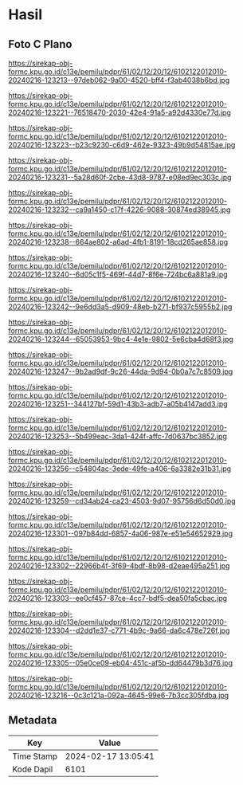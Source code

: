 # Hasil

## Foto C Plano

https://sirekap-obj-formc.kpu.go.id/c13e/pemilu/pdpr/61/02/12/20/12/6102122012010-20240216-123213--97deb062-9a00-4520-bff4-f3ab4038b6bd.jpg

https://sirekap-obj-formc.kpu.go.id/c13e/pemilu/pdpr/61/02/12/20/12/6102122012010-20240216-123221--76518470-2030-42e4-91a5-a92d4330e77d.jpg

https://sirekap-obj-formc.kpu.go.id/c13e/pemilu/pdpr/61/02/12/20/12/6102122012010-20240216-123223--b23c9230-c6d9-462e-9323-49b9d54815ae.jpg

https://sirekap-obj-formc.kpu.go.id/c13e/pemilu/pdpr/61/02/12/20/12/6102122012010-20240216-123231--5a28d60f-2cbe-43d8-9787-e08ed9ec303c.jpg

https://sirekap-obj-formc.kpu.go.id/c13e/pemilu/pdpr/61/02/12/20/12/6102122012010-20240216-123232--ca9a1450-c17f-4226-9088-30874ed38945.jpg

https://sirekap-obj-formc.kpu.go.id/c13e/pemilu/pdpr/61/02/12/20/12/6102122012010-20240216-123238--664ae802-a6ad-4fb1-8191-18cd265ae858.jpg

https://sirekap-obj-formc.kpu.go.id/c13e/pemilu/pdpr/61/02/12/20/12/6102122012010-20240216-123240--6d05c1f5-469f-44d7-8f6e-724bc6a881a9.jpg

https://sirekap-obj-formc.kpu.go.id/c13e/pemilu/pdpr/61/02/12/20/12/6102122012010-20240216-123242--9e6dd3a5-d909-48eb-b271-bf937c5955b2.jpg

https://sirekap-obj-formc.kpu.go.id/c13e/pemilu/pdpr/61/02/12/20/12/6102122012010-20240216-123244--65053953-9bc4-4e1e-9802-5e6cba4d68f3.jpg

https://sirekap-obj-formc.kpu.go.id/c13e/pemilu/pdpr/61/02/12/20/12/6102122012010-20240216-123247--9b2ad9df-9c26-44da-9d94-0b0a7c7c8509.jpg

https://sirekap-obj-formc.kpu.go.id/c13e/pemilu/pdpr/61/02/12/20/12/6102122012010-20240216-123251--344127bf-59d1-43b3-adb7-a05b4147add3.jpg

https://sirekap-obj-formc.kpu.go.id/c13e/pemilu/pdpr/61/02/12/20/12/6102122012010-20240216-123253--5b499eac-3da1-424f-affc-7d0637bc3852.jpg

https://sirekap-obj-formc.kpu.go.id/c13e/pemilu/pdpr/61/02/12/20/12/6102122012010-20240216-123256--c54804ac-3ede-49fe-a406-6a3382e31b31.jpg

https://sirekap-obj-formc.kpu.go.id/c13e/pemilu/pdpr/61/02/12/20/12/6102122012010-20240216-123259--cd34ab24-ca23-4503-9d07-95756d6d50d0.jpg

https://sirekap-obj-formc.kpu.go.id/c13e/pemilu/pdpr/61/02/12/20/12/6102122012010-20240216-123301--097b84dd-6857-4a06-987e-e51e54652929.jpg

https://sirekap-obj-formc.kpu.go.id/c13e/pemilu/pdpr/61/02/12/20/12/6102122012010-20240216-123302--22966b4f-3f69-4bdf-8b98-d2eae495a251.jpg

https://sirekap-obj-formc.kpu.go.id/c13e/pemilu/pdpr/61/02/12/20/12/6102122012010-20240216-123303--ee0cf457-87ce-4cc7-bdf5-dea50fa5cbac.jpg

https://sirekap-obj-formc.kpu.go.id/c13e/pemilu/pdpr/61/02/12/20/12/6102122012010-20240216-123304--d2dd1e37-c771-4b9c-9a66-da6c478e726f.jpg

https://sirekap-obj-formc.kpu.go.id/c13e/pemilu/pdpr/61/02/12/20/12/6102122012010-20240216-123305--05e0ce09-eb04-451c-af5b-dd64479b3d76.jpg

https://sirekap-obj-formc.kpu.go.id/c13e/pemilu/pdpr/61/02/12/20/12/6102122012010-20240216-123216--0c3c121a-092a-4645-99e6-7b3cc305fdba.jpg


## Metadata

| Key        | Value               |
| ---------- | ------------------- |
| Time Stamp | 2024-02-17 13:05:41 |
| Kode Dapil | 6101                |



